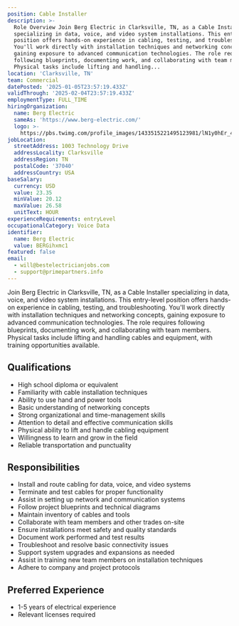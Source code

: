 ```yaml
---
position: Cable Installer
description: >-
  Role Overview Join Berg Electric in Clarksville, TN, as a Cable Installer
  specializing in data, voice, and video system installations. This entry-level
  position offers hands-on experience in cabling, testing, and troubleshooting.
  You'll work directly with installation techniques and networking concepts,
  gaining exposure to advanced communication technologies. The role requires
  following blueprints, documenting work, and collaborating with team members.
  Physical tasks include lifting and handling...
location: 'Clarksville, TN'
team: Commercial
datePosted: '2025-01-05T23:57:19.433Z'
validThrough: '2025-02-04T23:57:19.433Z'
employmentType: FULL_TIME
hiringOrganization:
  name: Berg Electric
  sameAs: 'https://www.berg-electric.com/'
  logo: >-
    https://pbs.twimg.com/profile_images/1433515221495123981/lN1y0hEr_400x400.png
jobLocation:
  streetAddress: 1003 Technology Drive
  addressLocality: Clarksville
  addressRegion: TN
  postalCode: '37040'
  addressCountry: USA
baseSalary:
  currency: USD
  value: 23.35
  minValue: 20.12
  maxValue: 26.58
  unitText: HOUR
experienceRequirements: entryLevel
occupationalCategory: Voice Data
identifier:
  name: Berg Electric
  value: BERGihxmc1
featured: false
email:
  - will@bestelectricianjobs.com
  - support@primepartners.info
---
```



Join Berg Electric in Clarksville, TN, as a Cable Installer specializing in data, voice, and video system installations. This entry-level position offers hands-on experience in cabling, testing, and troubleshooting. You'll work directly with installation techniques and networking concepts, gaining exposure to advanced communication technologies. The role requires following blueprints, documenting work, and collaborating with team members. Physical tasks include lifting and handling cables and equipment, with training opportunities available.

## Qualifications

- High school diploma or equivalent
- Familiarity with cable installation techniques
- Ability to use hand and power tools
- Basic understanding of networking concepts
- Strong organizational and time-management skills
- Attention to detail and effective communication skills
- Physical ability to lift and handle cabling equipment
- Willingness to learn and grow in the field
- Reliable transportation and punctuality

## Responsibilities

- Install and route cabling for data, voice, and video systems
- Terminate and test cables for proper functionality
- Assist in setting up network and communication systems
- Follow project blueprints and technical diagrams
- Maintain inventory of cables and tools
- Collaborate with team members and other trades on-site
- Ensure installations meet safety and quality standards
- Document work performed and test results
- Troubleshoot and resolve basic connectivity issues
- Support system upgrades and expansions as needed
- Assist in training new team members on installation techniques
- Adhere to company and project protocols

## Preferred Experience

- 1-5 years of electrical experience
- Relevant licenses required
